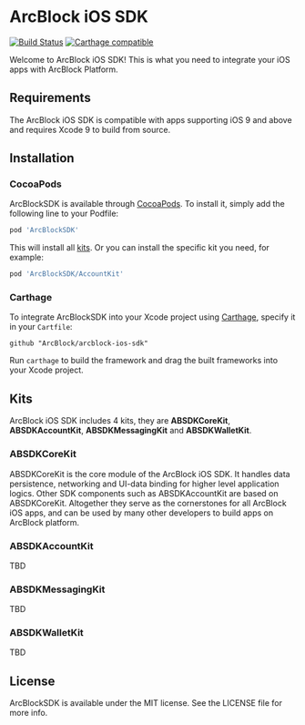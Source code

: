 # ArcBlock iOS SDK

[![Build Status](https://travis-ci.com/ArcBlock/arcblock-ios-sdk.svg?token=qqAgewfANpc6odwwyKWa&branch=master)](https://travis-ci.com/ArcBlock/arcblock-ios-sdk)
[![Carthage compatible](https://img.shields.io/badge/Carthage-compatible-4BC51D.svg?style=flat)](https://github.com/Carthage/Carthage)
<!-- [![Version](https://img.shields.io/cocoapods/v/ArcBlockSDK.svg?style=flat)](http://cocoapods.org/pods/ArcBlockSDK)
[![License](https://img.shields.io/cocoapods/l/ArcBlockSDK.svg?style=flat)](http://cocoapods.org/pods/ArcBlockSDK)
[![Platform](https://img.shields.io/cocoapods/p/ArcBlockSDK.svg?style=flat)](http://cocoapods.org/pods/ArcBlockSDK) -->

Welcome to ArcBlock iOS SDK! This is what you need to integrate your iOS apps with ArcBlock Platform.

## Requirements
The ArcBlock iOS SDK is compatible with apps supporting iOS 9 and above and requires Xcode 9 to build from source.

## Installation

### CocoaPods
ArcBlockSDK is available through [CocoaPods](http://cocoapods.org). To install
it, simply add the following line to your Podfile:

```ruby
pod 'ArcBlockSDK'
```

This will install all [kits](#kits). Or you can install the specific kit you need, for example:

```ruby
pod 'ArcBlockSDK/AccountKit'
```

### Carthage

To integrate ArcBlockSDK into your Xcode project using [Carthage](https://github.com/Carthage/Carthage), specify it in your `Cartfile`:

```ogdl
github "ArcBlock/arcblock-ios-sdk"
```

Run `carthage` to build the framework and drag the built frameworks into your Xcode project.

## Kits

ArcBlock iOS SDK includes 4 kits, they are **ABSDKCoreKit**, **ABSDKAccountKit**, **ABSDKMessagingKit** and **ABSDKWalletKit**.

### ABSDKCoreKit
ABSDKCoreKit is the core module of the ArcBlock iOS SDK. It handles data persistence, networking and UI-data binding for higher level application logics. Other SDK components such as ABSDKAccountKit are based on ABSDKCoreKit. Altogether they serve as the cornerstones for all ArcBlock iOS apps, and can be used by many other developers to build apps on ArcBlock platform.

### ABSDKAccountKit

TBD

### ABSDKMessagingKit

TBD

### ABSDKWalletKit

TBD

## License

ArcBlockSDK is available under the MIT license. See the LICENSE file for more info.
